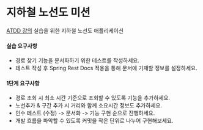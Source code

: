 # 지하철 노선도 미션
[ATDD 강의](https://edu.nextstep.camp/c/R89PYi5H) 실습을 위한 지하철 노선도 애플리케이션

#### 실습 요구사항
 - 경로 찾기 기능을 문서화하기 위한 테스트를 작성하세요.
 - 테스트 작성 후 Spring Rest Docs 적용을 통해 문서에 기재할 정보를 설정하세요.

#### 1단계 요구사항
 - 경로 조회 시 최소 시간 기준으로 조회할 수 있도록 기능을 추가하세요.
 - 노선추가 & 구간 추가 시 거리와 함께 소요시간 정보도 추가하세요.
 - 인수 테스트 (수정) -> 문서화 -> 기능 구현 순으로 진행하세요.
 - 개발 흐름을 파악할 수 있도록 커밋을 작은 단위로 나누어 구현해보세요.
